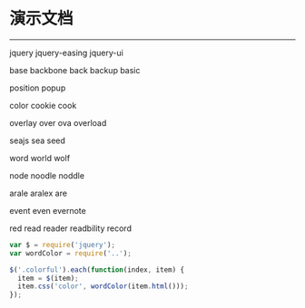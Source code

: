 # 演示文档

---

<span class="colorful">jquery</span>
<span class="colorful">jquery-easing</span>
<span class="colorful">jquery-ui</span>

<span class="colorful">base</span>
<span class="colorful">backbone</span>
<span class="colorful">back</span>
<span class="colorful">backup</span>
<span class="colorful">basic</span>

<span class="colorful">position</span>
<span class="colorful">popup</span>

<span class="colorful">color</span>
<span class="colorful">cookie</span>
<span class="colorful">cook</span>

<span class="colorful">overlay</span>
<span class="colorful">over</span>
<span class="colorful">ova</span>
<span class="colorful">overload</span>

<span class="colorful">seajs</span>
<span class="colorful">sea</span>
<span class="colorful">seed</span>

<span class="colorful">word</span>
<span class="colorful">world</span>
<span class="colorful">wolf</span>

<span class="colorful">node</span>
<span class="colorful">noodle</span>
<span class="colorful">noddle</span>

<span class="colorful">arale</span>
<span class="colorful">aralex</span>
<span class="colorful">are</span>

<span class="colorful">event</span>
<span class="colorful">even</span>
<span class="colorful">evernote</span>

<span class="colorful">red</span>
<span class="colorful">read</span>
<span class="colorful">reader</span>
<span class="colorful">readbility</span>
<span class="colorful">record</span>

````javascript
var $ = require('jquery');
var wordColor = require('..');

$('.colorful').each(function(index, item) {
  item = $(item);
  item.css('color', wordColor(item.html()));
});
````
